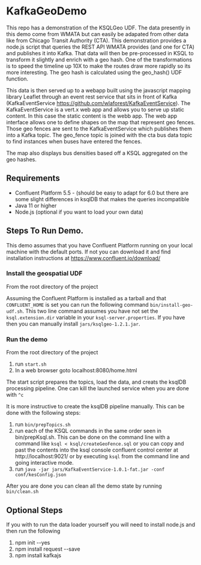# KafkaGeoDemo

This repo has a demonstration of the KSQLGeo UDF.  The data presently in this demo come from WMATA but can easily be 
adapated from other data like from Chicago Transit Authority (CTA). This demonstration provides a node.js script that 
queries the REST API WMATA provides (and one for CTA) and publishes it into Kafka.  That data will then be pre-processed 
in KSQL to transform it slightly and enrich with a geo hash.  One of the transformations is to speed the timeline up 10X 
to make the routes draw more rapidly so its more interesting.  The geo hash is calculated using the geo_hash() UDF 
function.

This data is then served up to a webapp built using the javascript mapping library Leaflet through an event rest service
that sits in front of Kafka (KafkaEventService https://github.com/wlaforest/KafkaEventService).  The KafkaEventService 
is a vert.x web app and allows you to serve up static content.  In this case the static content is the webb app.  The 
web app interface allows one to define shapes on the map that represent geo fences.  Those geo fences are sent to the 
KafkaEventService which publishes them into a Kafka topic.  The geo_fence topic is joined with the cta bus data topic to
find instances when buses have entered the fences.

The map also displays bus densities based off a KSQL aggregated on the geo hashes.
 

## Requirements

* Confluent Platform 5.5 - (should be easy to adapt for 6.0 but there are some slight differences in ksqlDB that makes the queries incompatible
* Java 11 or higher
* Node.js (optional if you want to load your own data)

## Steps To Run Demo.

This demo assumes that you have Confluent Platform running on your local machine with the default ports.  If not you 
can download it and find installation instructions at https://www.confluent.io/download/  

### Install the geospatial UDF
From the root directory of the project 

Assuming the Confluent Platform is installed as a tarball and that <code>CONFLUENT_HOME</code> is set you can run the 
following command <code>bin/install-geo-udf.sh</code>.  This two line command assumes you have not set the 
<code>ksql.extension.dir</code> variable in your <code>ksql-server.properties</code>.  If you have then you can manually
install <code>jars/ksqlgeo-1.2.1.jar</code>.

### Run the demo
From the root directory of the project 
 
1. run <code>start.sh</code> 
2. In a web browser goto localhost:8080/home.html

The start script prepares the topics, load the data, and creats the ksqlDB processing pipeline.  One can kill the
launched service when you are done with <code>^c</code>

It is more instructive to create the ksqlDB pipeline manually.  This can be done with the following steps:

1. run <code>bin/prepTopics.sh</code>
2. run each of the KSQL commands in the same order seen in bin/prepKsql.sh.  This can be done on the command line with 
a command like <code>ksql < ksql/createGeoFence.sql</code> or you can copy and past the contents into the ksql console
confluent control center at http://localhost:9021/ or by executing <code>ksql</code> from the command line and going
interactive mode.
3. run <code>java -jar jars/KafkaEventService-1.0.1-fat.jar -conf conf/kesConfig.json</code>

After you are done you can clean all the demo state by running <code>bin/clean.sh</code>

## Optional Steps 
If you with to run the data loader yourself you will need to install node.js and then run the following

1. npm init --yes
2. npm install request --save
3. npm install kafkajs





 
